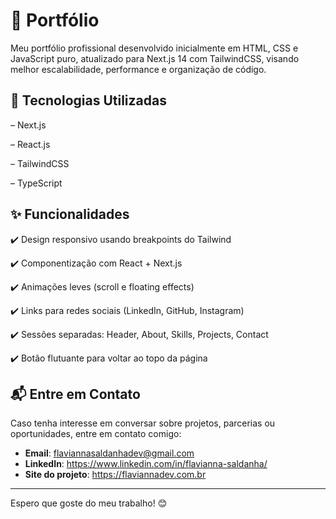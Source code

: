# 🚀 Portfólio

Meu portfólio profissional desenvolvido inicialmente em HTML, CSS e JavaScript puro, atualizado para Next.js 14 com TailwindCSS, visando melhor escalabilidade, performance e organização de código.


## 📌 Tecnologias Utilizadas

– Next.js

– React.js

– TailwindCSS

– TypeScript



## ✨ Funcionalidades

✔️ Design responsivo usando breakpoints do Tailwind

✔️ Componentização com React + Next.js

✔️ Animações leves (scroll e floating effects)

✔️ Links para redes sociais (LinkedIn, GitHub, Instagram)

✔️ Sessões separadas: Header, About, Skills, Projects, Contact

✔️ Botão flutuante para voltar ao topo da página


## 📬 Entre em Contato  

Caso tenha interesse em conversar sobre projetos, parcerias ou oportunidades, entre em contato comigo:  

- **Email**: flaviannasaldanhadev@gmail.com  
- **LinkedIn**: https://www.linkedin.com/in/flavianna-saldanha/
- **Site do projeto**: https://flaviannadev.com.br

---

Espero que goste do meu trabalho! 😊
